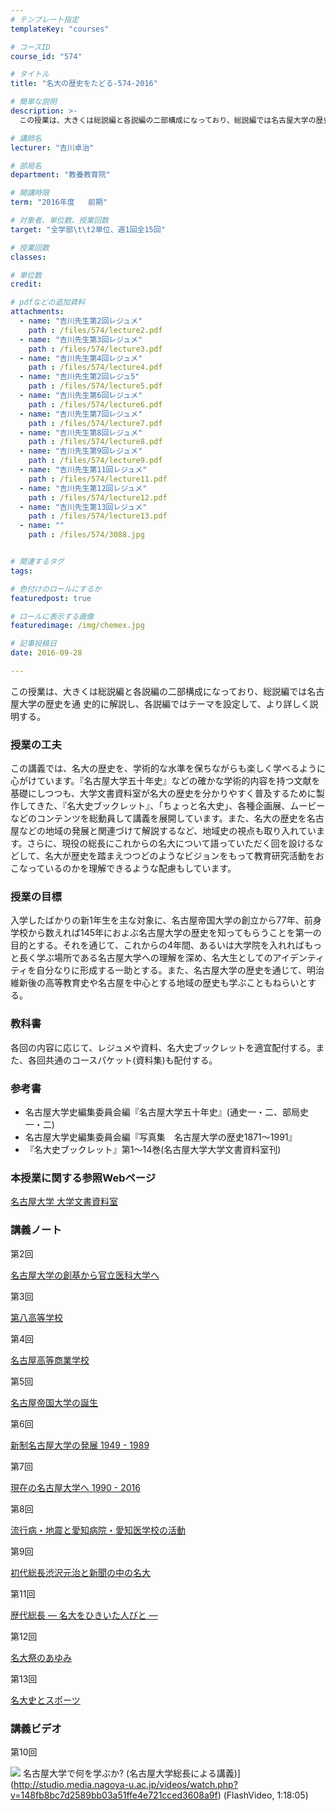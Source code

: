 ```yaml
---
# テンプレート指定
templateKey: "courses"

# コースID
course_id: "574"

# タイトル
title: "名大の歴史をたどる-574-2016"

# 簡単な説明
description: >-
  この授業は、大きくは総説編と各説編の二部構成になっており、総説編では名古屋大学の歴史を通 史的に解説し、各説編ではテーマを設定して、より詳しく説明する。...

# 講師名
lecturer: "吉川卓治"

# 部局名
department: "教養教育院"

# 開講時限
term: "2016年度	前期"

# 対象者、単位数、授業回数
target: "全学部\t\t2単位、週1回全15回"

# 授業回数
classes: 

# 単位数
credit: 

# pdfなどの追加資料
attachments: 
  - name: "吉川先生第2回レジュメ" 
    path : /files/574/lecture2.pdf
  - name: "吉川先生第3回レジュメ" 
    path : /files/574/lecture3.pdf
  - name: "吉川先生第4回レジュメ" 
    path : /files/574/lecture4.pdf
  - name: "吉川先生第2回レジュ5" 
    path : /files/574/lecture5.pdf
  - name: "吉川先生第6回レジュメ" 
    path : /files/574/lecture6.pdf
  - name: "吉川先生第7回レジュメ" 
    path : /files/574/lecture7.pdf
  - name: "吉川先生第8回レジュメ" 
    path : /files/574/lecture8.pdf
  - name: "吉川先生第9回レジュメ" 
    path : /files/574/lecture9.pdf
  - name: "吉川先生第11回レジュメ" 
    path : /files/574/lecture11.pdf
  - name: "吉川先生第12回レジュメ" 
    path : /files/574/lecture12.pdf
  - name: "吉川先生第13回レジュメ" 
    path : /files/574/lecture13.pdf
  - name: "" 
    path : /files/574/3088.jpg


# 関連するタグ
tags:

# 色付けのロールにするか
featuredpost: true

# ロールに表示する画像
featuredimage: /img/chemex.jpg

# 記事投稿日
date: 2016-09-28

---
```

この授業は、大きくは総説編と各説編の二部構成になっており、総説編では名古屋大学の歴史を通 史的に解説し、各説編ではテーマを設定して、より詳しく説明する。
### 授業の工夫

この講義では、名大の歴史を、学術的な水準を保ちながらも楽しく学べるように心がけています。『名古屋大学五十年史』などの確かな学術的内容を持つ文献を基礎にしつつも、大学文書資料室が名大の歴史を分かりやすく普及するために製作してきた、『名大史ブックレット』、「ちょっと名大史」、各種企画展、ムービーなどのコンテンツを総動員して講義を展開しています。また、名大の歴史を名古屋などの地域の発展と関連づけて解説するなど、地域史の視点も取り入れています。さらに、現役の総長にこれからの名大について語っていただく回を設けるなどして、名大が歴史を踏まえつつどのようなビジョンをもって教育研究活動をおこなっているのかを理解できるような配慮もしています。

### 授業の目標

入学したばかりの新1年生を主な対象に、名古屋帝国大学の創立から77年、前身学校から数えれば145年におよぶ名古屋大学の歴史を知ってもらうことを第一の目的とする。それを通じて、これからの4年間、あるいは大学院を入れればもっと長く学ぶ場所である名古屋大学への理解を深め、名大生としてのアイデンティティを自分なりに形成する一助とする。また、名古屋大学の歴史を通じて、明治維新後の高等教育史や名古屋を中心とする地域の歴史も学ぶこともねらいとする。 

### 教科書

各回の内容に応じて、レジュメや資料、名大史ブックレットを適宜配付する。また、各回共通のコースパケット(資料集)も配付する。 

### 参考書 

  * 名古屋大学史編集委員会編『名古屋大学五十年史』(通史一・二、部局史一・二)
  * 名古屋大学史編集委員会編『写真集　名古屋大学の歴史1871～1991』
  * 『名大史ブックレット』第1～14巻(名古屋大学大学文書資料室刊)

### 本授業に関する参照Webページ

[名古屋大学 大学文書資料室](http://nua.jimu.nagoya-u.ac.jp/)

### 講義ノート

第2回


[名古屋大学の創基から官立医科大学へ](/files/574/lecture2.pdf) 

第3回


[第八高等学校](/files/574/lecture3.pdf) 

第4回


[名古屋高等商業学校](/files/574/lecture4.pdf) 

第5回


[名古屋帝国大学の誕生](/files/574/lecture5.pdf) 

第6回


[新制名古屋大学の発展 1949 - 1989](/files/574/lecture6.pdf) 

第7回


[現在の名古屋大学へ 1990 - 2016](/files/574/lecture7.pdf) 

第8回


[流行病・地震と愛知病院・愛知医学校の活動](/files/574/lecture8.pdf) 

第9回


[初代総長渋沢元治と新聞の中の名大](/files/574/lecture9.pdf) 

第11回


[歴代総長 — 名大をひきいた人びと —](/files/574/lecture11.pdf) 

第12回


[名大祭のあゆみ](/files/574/lecture12.pdf) 

第13回


[名大史とスポーツ](/files/574/lecture13.pdf) 

### 講義ビデオ

第10回


![](/files/574/3088.jpg) 名古屋大学で何を学ぶか? (名古屋大学総長による講義)](http://studio.media.nagoya-u.ac.jp/videos/watch.php?v=148fb8bc7d2589bb03a51ffe4e721cced3608a9f) (FlashVideo, 1:18:05)


